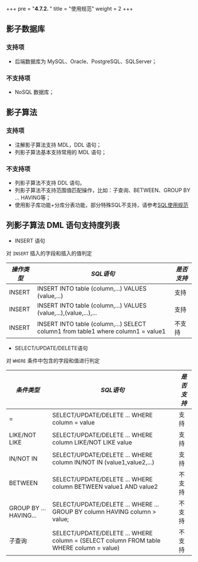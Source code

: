 +++
pre = "<b>4.7.2. </b>"
title = "使用规范"
weight = 2
+++

## 影子数据库

### 支持项

* 后端数据库为 MySQL、Oracle、PostgreSQL、SQLServer；

### 不支持项

* NoSQL 数据库；

## 影子算法

### 支持项

* 注解影子算法支持 MDL，DDL 语句；
* 列影子算法基本支持常用的 MDL 语句；

### 不支持项

* 列影子算法不支持 DDL 语句。
* 列影子算法不支持范围值匹配操作，比如：子查询、BETWEEN、GROUP BY ... HAVING等；
* 使用影子库功能+分库分表功能，部分特殊SQL不支持，请参考[SQL使用规范](https://shardingsphere.apache.org/document/current/cn/features/sharding/use-norms/sql/)

## 列影子算法 DML 语句支持度列表

* INSERT 语句

对 `INSERT` 插入的字段和插入的值判定

| *操作类型* | *SQL语句* | *是否支持*  |
| -------- | --------- | --------- |
| INSERT   | INSERT INTO table (column,...) VALUES (value,...) |  支持 |
| INSERT   | INSERT INTO table (column,...) VALUES (value,...),(value,...),... |  支持 |
| INSERT   | INSERT INTO table (column,...) SELECT column1 from table1 where column1 = value1 |  不支持 |

* SELECT/UPDATE/DELETE语句

对 `WHERE` 条件中包含的字段和值进行判定

| *条件类型* | *SQL语句* | *是否支持* |
| -------- | --------- | --------- |
| = | SELECT/UPDATE/DELETE ... WHERE column = value | 支持 |
| LIKE/NOT LIKE | SELECT/UPDATE/DELETE ... WHERE column LIKE/NOT LIKE value | 支持 |
| IN/NOT IN | SELECT/UPDATE/DELETE ... WHERE column IN/NOT IN (value1,value2,...) | 支持 |
| BETWEEN | SELECT/UPDATE/DELETE ... WHERE column BETWEEN value1 AND value2 | 不支持 |
| GROUP BY ... HAVING... | SELECT/UPDATE/DELETE ... WHERE ... GROUP BY column HAVING column > value; | 不支持 |
| 子查询 | SELECT/UPDATE/DELETE ... WHERE column = (SELECT column FROM table WHERE column = value) | 不支持 |
